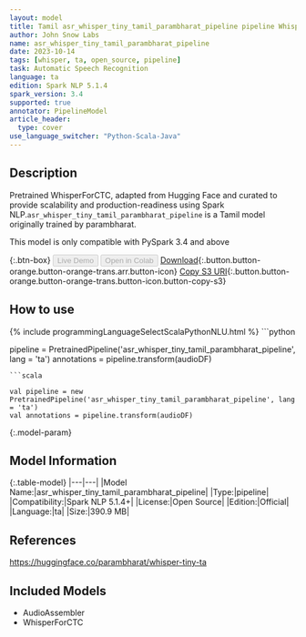 ```yaml
---
layout: model
title: Tamil asr_whisper_tiny_tamil_parambharat_pipeline pipeline WhisperForCTC from parambharat
author: John Snow Labs
name: asr_whisper_tiny_tamil_parambharat_pipeline
date: 2023-10-14
tags: [whisper, ta, open_source, pipeline]
task: Automatic Speech Recognition
language: ta
edition: Spark NLP 5.1.4
spark_version: 3.4
supported: true
annotator: PipelineModel
article_header:
  type: cover
use_language_switcher: "Python-Scala-Java"
---
```


## Description

Pretrained WhisperForCTC, adapted from Hugging Face and curated to provide scalability and production-readiness using Spark NLP.`asr_whisper_tiny_tamil_parambharat_pipeline` is a Tamil model originally trained by parambharat.

This model is only compatible with PySpark 3.4 and above

{:.btn-box}
<button class="button button-orange" disabled>Live Demo</button>
<button class="button button-orange" disabled>Open in Colab</button>
[Download](https://s3.amazonaws.com/auxdata.johnsnowlabs.com/public/models/asr_whisper_tiny_tamil_parambharat_pipeline_ta_5.1.4_3.4_1697257428417.zip){:.button.button-orange.button-orange-trans.arr.button-icon}
[Copy S3 URI](s3://auxdata.johnsnowlabs.com/public/models/asr_whisper_tiny_tamil_parambharat_pipeline_ta_5.1.4_3.4_1697257428417.zip){:.button.button-orange.button-orange-trans.button-icon.button-copy-s3}

## How to use



<div class="tabs-box" markdown="1">
{% include programmingLanguageSelectScalaPythonNLU.html %}
```python

pipeline = PretrainedPipeline('asr_whisper_tiny_tamil_parambharat_pipeline', lang = 'ta')
annotations =  pipeline.transform(audioDF)

```
```scala

val pipeline = new PretrainedPipeline('asr_whisper_tiny_tamil_parambharat_pipeline', lang = 'ta')
val annotations = pipeline.transform(audioDF)

```
</div>

{:.model-param}
## Model Information

{:.table-model}
|---|---|
|Model Name:|asr_whisper_tiny_tamil_parambharat_pipeline|
|Type:|pipeline|
|Compatibility:|Spark NLP 5.1.4+|
|License:|Open Source|
|Edition:|Official|
|Language:|ta|
|Size:|390.9 MB|

## References

https://huggingface.co/parambharat/whisper-tiny-ta

## Included Models

- AudioAssembler
- WhisperForCTC